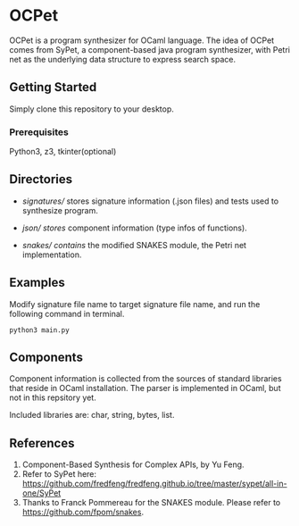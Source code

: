 # OCPet

OCPet is a program synthesizer for OCaml language. The idea of OCPet comes from SyPet, a component-based java program synthesizer, with Petri net as the underlying data structure to express search space. 

## Getting Started

Simply clone this repository to your desktop.

### Prerequisites
Python3, z3, tkinter(optional)

## Directories

+ *signatures/* stores signature information (.json files) and tests used to synthesize program.
 
+ *json/ stores* component information (type infos of functions).
 
+ *snakes/ contains* the modified SNAKES module, the Petri net implementation.
 
## Examples
Modify signature file name to target signature file name, and run the following command in terminal.
```
python3 main.py
```
## Components

Component information is collected from the sources of standard libraries that reside in OCaml installation. The parser is implemented in OCaml, but not in this repsitory yet.

Included libraries are: char, string, bytes, list.

## References
1. Component-Based Synthesis for Complex APIs, by Yu Feng.
2. Refer to SyPet here: https://github.com/fredfeng/fredfeng.github.io/tree/master/sypet/all-in-one/SyPet
3. Thanks to Franck Pommereau for the SNAKES module. Please refer to https://github.com/fpom/snakes.
